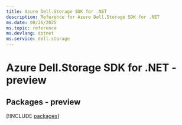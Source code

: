 ```yaml
---
title: Azure Dell.Storage SDK for .NET
description: Reference for Azure Dell.Storage SDK for .NET
ms.date: 08/26/2025
ms.topic: reference
ms.devlang: dotnet
ms.service: dell.storage
---
```

# Azure Dell.Storage SDK for .NET - preview
## Packages - preview
[!INCLUDE [packages](dell.storage-index.md)]